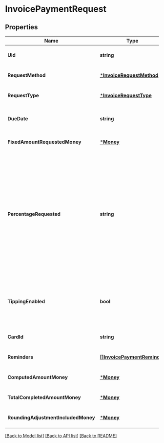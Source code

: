 # InvoicePaymentRequest

## Properties
Name | Type | Description | Notes
------------ | ------------- | ------------- | -------------
**Uid** | **string** | The Square-generated ID of the payment request in an [invoice](#type-invoice). | [optional] [default to null]
**RequestMethod** | [***InvoiceRequestMethod**](InvoiceRequestMethod.md) |  | [optional] [default to null]
**RequestType** | [***InvoiceRequestType**](InvoiceRequestType.md) |  | [optional] [default to null]
**DueDate** | **string** | The due date (in the invoice location&#x27;s time zone) for the payment request.  After this date, the invoice becomes overdue. | [optional] [default to null]
**FixedAmountRequestedMoney** | [***Money**](Money.md) |  | [optional] [default to null]
**PercentageRequested** | **string** | Specifies the amount for the payment request in percentage:  - When the payment &#x60;request_type&#x60; is &#x60;DEPOSIT&#x60;, it is the percentage of the order total amount. - When the payment &#x60;request_type&#x60; is &#x60;INSTALLMENT&#x60;, it is the percentage of the order total less  the deposit, if requested. The sum of the &#x60;percentage_requested&#x60; in all installment  payment requests must be equal to 100.  You cannot specify this when the payment &#x60;request_type&#x60; is &#x60;BALANCE&#x60; or when the  payment request specifies the &#x60;fixed_amount_requested_money&#x60; field. | [optional] [default to null]
**TippingEnabled** | **bool** | If set to true, the Square-hosted invoice page (the &#x60;public_url&#x60; field of the invoice)  provides a place for the customer to pay a tip.   This field is allowed only on the final payment request   and the payment &#x60;request_type&#x60; must be &#x60;BALANCE&#x60; or &#x60;INSTALLMENT&#x60;. | [optional] [default to null]
**CardId** | **string** | If the request method is &#x60;CHARGE_CARD_ON_FILE&#x60;, this field provides the  card to charge. | [optional] [default to null]
**Reminders** | [**[]InvoicePaymentReminder**](InvoicePaymentReminder.md) | A list of one or more reminders to send for the payment request. | [optional] [default to null]
**ComputedAmountMoney** | [***Money**](Money.md) |  | [optional] [default to null]
**TotalCompletedAmountMoney** | [***Money**](Money.md) |  | [optional] [default to null]
**RoundingAdjustmentIncludedMoney** | [***Money**](Money.md) |  | [optional] [default to null]

[[Back to Model list]](../README.md#documentation-for-models) [[Back to API list]](../README.md#documentation-for-api-endpoints) [[Back to README]](../README.md)

